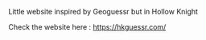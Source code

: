 Little website inspired by Geoguessr but in Hollow Knight

Check the website here : https://hkguessr.com/
